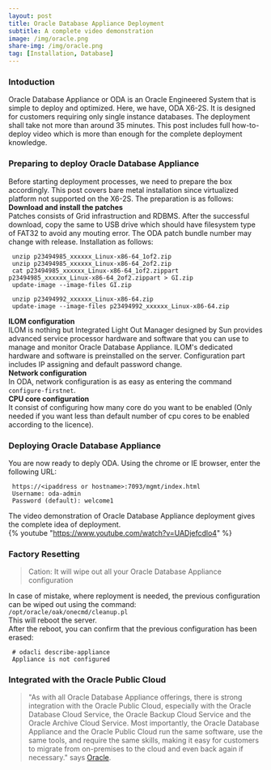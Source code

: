 ```yaml
---
layout: post
title: Oracle Database Appliance Deployment
subtitle: A complete video demonstration
image: /img/oracle.png
share-img: /img/oracle.png
tag: [Installation, Database] 
---
```


### Intoduction
Oracle Database Appliance or ODA is an Oracle Engineered System that is simple to deploy and optimized. Here, we have, ODA X6-2S. It is designed for customers requiring only single instance databases. The deployment shall take not more than around 35 minutes. This post includes full how-to-deploy video which is more than enough for the complete deployment knowledge.

### Preparing to deploy Oracle Database Appliance
Before starting deployment processes, we need to prepare the box accordingly. This post covers bare metal installation since virtualized platform not supported on the X6-2S. The preparation is as follows:  
**Download and install the patches**  
Patches consists of Grid infrastruction and RDBMS. After the successful download, copy the same to USB drive which should have filesystem type of FAT32 to avoid any mouting error. The ODA patch bundle number may change with release. Installation as follows:  
```
 unzip p23494985_xxxxxx_Linux-x86-64_1of2.zip
 unzip p23494985_xxxxxx_Linux-x86-64_2of2.zip
 cat p23494985_xxxxxx_Linux-x86-64_1of2.zippart p23494985_xxxxxx_Linux-x86-64_2of2.zippart > GI.zip
 update-image --image-files GI.zip
 
 unzip p23494992_xxxxxx_Linux-x86-64.zip
 update-image --image-files p23494992_xxxxxx_Linux-x86-64.zip
```

**ILOM configuration**  
ILOM is nothing but Integrated Light Out Manager designed by Sun provides advanced service processor hardware and software that you can use to manage and monitor Oracle Database Appliance. ILOM's dedicated hardware and software is preinstalled on the server. Configuration part includes IP assigning and default password change.  
**Network configuration**  
In ODA, network configuration is as easy as entering the command `configure-firstnet`.  
**CPU core configuration**  
It consist of configuring how many core do you want to be enabled (Only needed if you want less than default number of cpu cores to be enabled according to the licence).  

### Deploying Oracle Database Appliance  

You are now ready to deply ODA. Using the chrome or IE browser, enter the following URL:  
```
 https://<ipaddress or hostname>:7093/mgmt/index.html  
 Username: oda-admin  
 Password (default): welcome1  
```
The video demonstration of Oracle Database Appliance deployment gives the complete idea of deployment.  
{% youtube "https://www.youtube.com/watch?v=UADjefcdlo4" %}

### Factory Resetting
> Cation: It will wipe out all your Oracle Database Appliance configuration

In case of mistake, where reployment is needed, the previous configuration can be wiped out using the command:  
`/opt/oracle/oak/onecmd/cleanup.pl`  
This will reboot the server.  
After the reboot, you can confirm that the previous configuration has been erased:  
```
 # odacli describe-appliance  
 Appliance is not configured
```

### Integrated with the Oracle Public Cloud
>"As with all Oracle Database Appliance offerings, there is strong integration with the Oracle Public Cloud, especially with the Oracle Database Cloud Service, the Oracle Backup Cloud Service and the Oracle Archive Cloud Service. Most importantly, the Oracle Database Appliance and the Oracle Public Cloud run the same software, use the same tools, and require the same skills, making it easy for customers to migrate from on-premises to the cloud and even back again if necessary." says [Oracle](https://www.oracle.com/engineered-systems/database-appliance/x6-2s/index.html).
